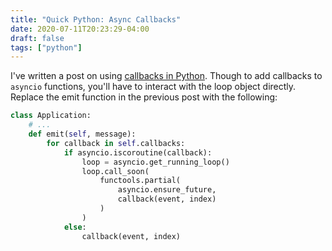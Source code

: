 ```yaml
---
title: "Quick Python: Async Callbacks"
date: 2020-07-11T20:23:29-04:00
draft: false
tags: ["python"]
---
```


I've written a post on using [callbacks in Python](https://brandonrozek.com/blog/pysubscribepattern/). Though to add callbacks to `asyncio` functions, you'll have to interact with the loop object directly. Replace the emit function in the previous post with the following:
```python
class Application:
    # ...
    def emit(self, message):
        for callback in self.callbacks:
            if asyncio.iscoroutine(callback):
                loop = asyncio.get_running_loop()
                loop.call_soon(
                    functools.partial(
                        asyncio.ensure_future,
                        callback(event, index)
                    )
                )
            else:
                callback(event, index)
```
